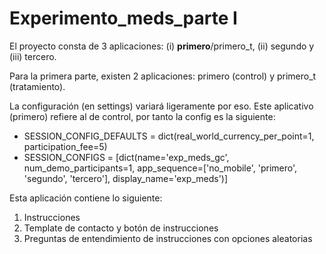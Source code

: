 # Experimento_meds_parte I

El proyecto consta de 3 aplicaciones: (i) **primero**/primero_t, (ii) segundo y (iii) tercero.

Para la primera parte, existen 2 aplicaciones: primero (control) y primero_t (tratamiento).

La configuración (en settings) variará ligeramente por eso. Este aplicativo (primero) refiere al de control, por tanto la config es la siguiente:

- SESSION_CONFIG_DEFAULTS = dict(real_world_currency_per_point=1, participation_fee=5)
- SESSION_CONFIGS = [dict(name='exp_meds_gc', num_demo_participants=1, app_sequence=['no_mobile', 'primero', 'segundo', 'tercero'], display_name='exp_meds')]

Esta aplicación contiene lo siguiente:
1. Instrucciones
2. Template de contacto y botón de instrucciones
3. Preguntas de entendimiento de instrucciones con opciones aleatorias
